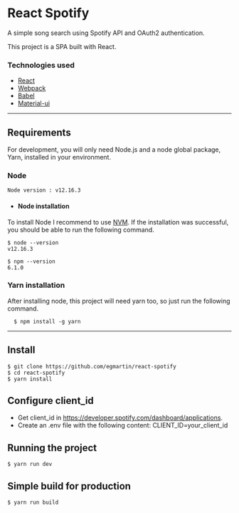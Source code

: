 # React Spotify

A simple song search using Spotify API and OAuth2 authentication. 

This project is a SPA built with React.

### Technologies used
  - [React](https://es.reactjs.org/)
  - [Webpack](https://webpack.js.org/)
  - [Babel](https://babeljs.io/)
  - [Material-ui](https://material-ui.com/es/)
---
## Requirements

For development, you will only need Node.js  and a node global package, Yarn, installed in your environment.

### Node
    Node version : v12.16.3
- #### Node installation

To install Node I recommend to use [NVM](https://github.com/nvm-sh/nvm). 
If the installation was successful, you should be able to run the following command.

    $ node --version
    v12.16.3

    $ npm --version
    6.1.0

###
### Yarn installation
  After installing node, this project will need yarn too, so just run the following command.

      $ npm install -g yarn

---

## Install

    $ git clone https://github.com/egmartin/react-spotify
    $ cd react-spotify
    $ yarn install

## Configure client_id
  - Get client_id in https://developer.spotify.com/dashboard/applications.
  - Create an .env file with the following content:
    CLIENT_ID=your_client_id

## Running the project

    $ yarn run dev

## Simple build for production

    $ yarn run build